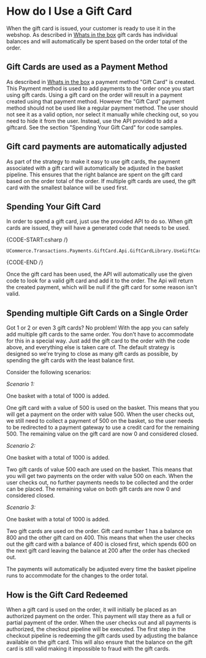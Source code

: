 ﻿# How do I Use a Gift Card

When the gift card is issued, your customer is ready to use it in the webshop. As described in [Whats in the box][1] gift cards has individual balances and will automatically be spent based on the order total of the order.	

[1]: intro.markdown

## Gift Cards are used as a Payment Method

As described in [Whats in the box][1] a payment method "Gift Card" is created. This Payment method is used to add payments to the order once you start using gift cards. Using a gift card on the order will result in a payment created using that payment method.
However the "Gift Card" payment method should not be used like a regular payment method. The user should not see it as a valid option, nor select it manually while checking out, so you need to hide it from the user. Instead, use the API provided to add a giftcard. See the section "Spending Your Gift Card" for code samples.
## Gift card payments are automatically adjusted

As part of the strategy to make it easy to use gift cards, the payment associated with a gift card will automatically be adjusted in the basket pipeline. This ensures that the right balance are spent on the gift card based on the order total of the order. If multiple gift cards are used, the gift card with the smallest balance will be used first.

## Spending Your Gift Card

In order to spend a gift card, just use the provided API to do so. When gift cards are issued, they will have a generated code that needs to be used.

{CODE-START:csharp /}
		
	UCommerce.Transactions.Payments.GiftCard.Api.GiftCardLibrary.UseGiftCard(giftCardCode);

{CODE-END /} 

Once the gift card has been used, the API will automatically use the given code to look for a valid gift card and add it to the order. The Api will return the created payment, which will be null if the gift card for some reason isn't valid.

## Spending multiple Gift Cards on a Single Order

Got 1 or 2 or even 3 gift cards? No problem! With the app you can safely add multiple gift cards to the same order. You don't have to accommodate for this in a special way. Just add the gift card to the order with the code above, and everything else is taken care of. The default strategy is designed so we're trying to close as many gift cards as possible, by spending the gift cards with the least balance first.

Consider the following scenarios:

*Scenario 1:*

One basket with a total of 1000 is added.

One gift card with a value of 500 is used on the basket. This means that you will get a payment on the order with value 500. When the user checks out, we still need to collect a payment of 500 on the basket, so the user needs to be redirected to a payment gateway to use a credit card for the remaining 500. The remaining value on the gift card are now 0 and considered closed.

*Scenario 2:*

One basket with a total of 1000 is added.

Two gift cards of value 500 each are used on the basket. This means that you will get two payments on the order with value 500 on each. When the user checks out, no further payments needs to be collected and the order can be placed. The remaining value on both gift cards are now 0 and considered closed.   

*Scenario 3:*

One basket with a total of 1000 is added.

Two gift cards are used on the order. Gift card number 1 has a balance on 800 and the other gift card on 400. This means that when the user checks out the gift card with a balance of 400 is closed first, which spends 600 on the next gift card leaving the balance at 200 after the order has checked out.

The payments will automatically be adjusted every time the basket pipeline runs to accommodate for the changes to the order total. 

## How is the Gift Card Redeemed

When a gift card is used on the order, it will initially be placed as an authorized payment on the order. This payment will stay there as a full or partial payment of the order. When the user checks out and all payments is authorized, the checkout pipeline will be executed. The first step in the checkout pipeline is redeeming the gift cards used by adjusting the balance available on the gift card. This will also ensure that the balance on the gift card is still valid making it impossible to fraud with the gift cards.